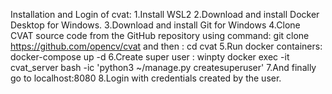 Installation and Login of cvat:
1.Install WSL2
2.Download and install Docker Desktop for Windows.
3.Download and install Git for Windows
4.Clone CVAT source code from the GitHub repository using command:
git clone https://github.com/opencv/cvat
and then : cd cvat
5.Run docker containers:
docker-compose up -d
6.Create super user :
winpty docker exec -it cvat_server bash -ic 'python3 ~/manage.py createsuperuser'
7.And finally go to localhost:8080
8.Login with credentials created by the user.
